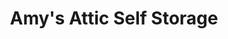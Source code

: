 ---
title: "Amy's Attic Self Storage"
url: /salado/amys-attic-self-storage/
shop: storage rental
---